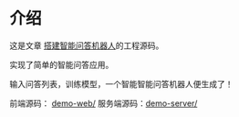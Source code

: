 # 介绍

这是文章 [搭建智能问答机器人](https://hurongliang.com/2020/10/19/ai-chatbot.html)的工程源码。

实现了简单的智能问答应用。

输入问答列表，训练模型，一个智能智能问答机器人便生成了！

前端源码： [demo-web/](demo-web/)
服务端源码：[demo-server/](demo-server/)
